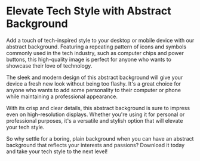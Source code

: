 <!--font:Montserrat-->

# Elevate Tech Style with Abstract Background

Add a touch of tech-inspired style to your desktop or mobile device with our abstract background. Featuring a repeating pattern of icons and symbols commonly used in the tech industry, such as computer chips and power buttons, this high-quality image is perfect for anyone who wants to showcase their love of technology.

The sleek and modern design of this abstract background will give your device a fresh new look without being too flashy. It's a great choice for anyone who wants to add some personality to their computer or phone while maintaining a professional appearance.

With its crisp and clear details, this abstract background is sure to impress even on high-resolution displays. Whether you're using it for personal or professional purposes, it's a versatile and stylish option that will elevate your tech style.

So why settle for a boring, plain background when you can have an abstract background that reflects your interests and passions? Download it today and take your tech style to the next level!

<!--

Write me markdown content of website with wallpaper:

"A wallpaper with a repeating pattern of abstract icons and symbols commonly used in the tech industry, such as computer chips and power buttons."

The header of the page should not be copy of the text but rather a real content of the website which is using this wallpaper.


---


# Tech-inspired Abstract Wallpaper

Add some tech flair to your desktop or mobile device with our abstract wallpaper featuring a repeating pattern of icons and symbols commonly used in the tech industry. The design includes computer chips, power buttons, and other recognizable elements that will appeal to any tech enthusiast.

Whether you're looking to spruce up your personal computer or add some style to your phone's lock screen, this wallpaper is a great choice. The high-quality image ensures that the details of the icons and symbols are crisp and clear, even on high-resolution displays.

So why settle for a boring, plain background when you can showcase your love of technology with our tech-inspired abstract wallpaper? Download it today and give your device a fresh new look!


---


Heading should not include word "wallpaper". The website should not be about the wallpaper itself, wallpaper is just a related background, rewrite whole content.


---


# Tech-inspired Abstract Background

Looking to add some tech-inspired style to your desktop or mobile device? Our abstract background features a repeating pattern of icons and symbols commonly used in the tech industry, such as computer chips and power buttons.

This high-quality image is perfect for anyone who wants to showcase their love of technology. The crisp and clear details of the icons and symbols are sure to impress, even on high-resolution displays.

With its sleek and modern design, this abstract background will give your device a fresh new look. It's a great choice for anyone who wants to add some personality to their computer or phone without being too flashy.

So why settle for a boring, plain background when you can have a tech-inspired abstract background that reflects your interests? Download it today and give your device the upgrade it deserves!


---


Heading is too long, rewrite whole content.


---


# Elevate Your Tech Game with Our Abstract Background

Upgrade your desktop or mobile device with our tech-inspired abstract background. Featuring a repeating pattern of icons and symbols commonly used in the tech industry, such as computer chips and power buttons, this high-quality image is perfect for anyone who wants to showcase their love of technology.

The sleek and modern design of this abstract background will give your device a fresh new look without being too flashy. It's a great choice for anyone who wants to add some personality to their computer or phone while maintaining a professional appearance.

With its crisp and clear details, this abstract background is sure to impress even on high-resolution displays. Whether you're using it for personal or professional purposes, it's a versatile and stylish option that will elevate your tech game.

So why settle for a boring, plain background when you can have an abstract background that reflects your interests and passions? Download it today and take your tech to the next level!


---


Heading is too long, rewrite whole content.


---


# Elevate Your Tech Style with Our Abstract Background

Add a touch of tech-inspired style to your desktop or mobile device with our abstract background. Featuring a repeating pattern of icons and symbols commonly used in the tech industry, such as computer chips and power buttons, this high-quality image is perfect for anyone who wants to showcase their love of technology.

The sleek and modern design of this abstract background will give your device a fresh new look without being too flashy. It's a great choice for anyone who wants to add some personality to their computer or phone while maintaining a professional appearance.

With its crisp and clear details, this abstract background is sure to impress even on high-resolution displays. Whether you're using it for personal or professional purposes, it's a versatile and stylish option that will elevate your tech style.

So why settle for a boring, plain background when you can have an abstract background that reflects your interests and passions? Download it today and take your tech style to the next level!


---


Write me a Google font which is best fitting for the website.

Pick from the list:
- Lobster
- Montserrat
- Poppins
- Inter
- Raleway
- Playfair Display
- Exo 2
- Great Vibes
- Lato
- Dancing Script
- Barlow Condensed
- Futura
- Open Sans
- Alegreya
- IBM Plex Sans
- Roboto
- Orbitron


Write just the font name nothing else.


---


Montserrat

-->
